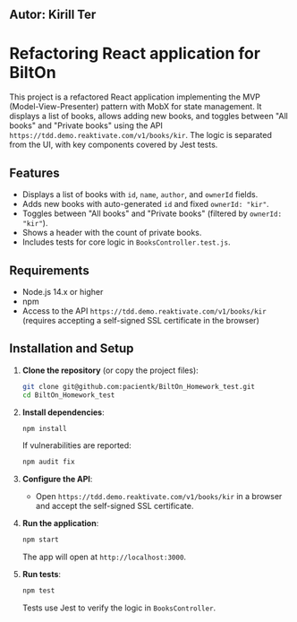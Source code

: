 ## Autor: Kirill Ter
# Refactoring React application for BiltOn
This project is a refactored React application implementing the MVP (Model-View-Presenter) pattern with MobX for state management. It displays a list of books, allows adding new books, and toggles between "All books" and "Private books" using the API `https://tdd.demo.reaktivate.com/v1/books/kir`. The logic is separated from the UI, with key components covered by Jest tests.

## Features
- Displays a list of books with `id`, `name`, `author`, and `ownerId` fields.
- Adds new books with auto-generated `id` and fixed `ownerId: "kir"`.
- Toggles between "All books" and "Private books" (filtered by `ownerId: "kir"`).
- Shows a header with the count of private books.
- Includes tests for core logic in `BooksController.test.js`.

## Requirements
- Node.js 14.x or higher
- npm
- Access to the API `https://tdd.demo.reaktivate.com/v1/books/kir` (requires accepting a self-signed SSL certificate in the browser)

## Installation and Setup

1. **Clone the repository** (or copy the project files):
   ```bash
   git clone git@github.com:pacientk/BiltOn_Homework_test.git
   cd BiltOn_Homework_test
   ```

2. **Install dependencies**:
   ```bash
   npm install
   ```
   If vulnerabilities are reported:
   ```bash
   npm audit fix
   ```

3. **Configure the API**:
   - Open `https://tdd.demo.reaktivate.com/v1/books/kir` in a browser and accept the self-signed SSL certificate.

4. **Run the application**:
   ```bash
   npm start
   ```
   The app will open at `http://localhost:3000`.

5. **Run tests**:
   ```bash
   npm test
   ```
   Tests use Jest to verify the logic in `BooksController`.